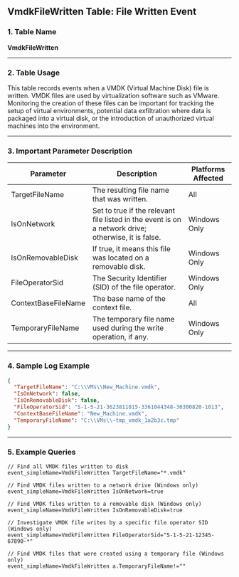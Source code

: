 ## VmdkFileWritten Table: File Written Event

### 1. Table Name
**VmdkFileWritten**

---

### 2. Table Usage
This table records events when a VMDK (Virtual Machine Disk) file is written. VMDK files are used by virtualization software such as VMware. Monitoring the creation of these files can be important for tracking the setup of virtual environments, potential data exfiltration where data is packaged into a virtual disk, or the introduction of unauthorized virtual machines into the environment.

---

### 3. Important Parameter Description

| Parameter | Description | Platforms Affected |
|---|---|---|
| TargetFileName | The resulting file name that was written. | All |
| IsOnNetwork | Set to true if the relevant file listed in the event is on a network drive; otherwise, it is false. | Windows Only |
| IsOnRemovableDisk | If true, it means this file was located on a removable disk. | Windows Only |
| FileOperatorSid | The Security Identifier (SID) of the file operator. | Windows Only |
| ContextBaseFileName | The base name of the context file. | All |
| TemporaryFileName | The temporary file name used during the write operation, if any. | Windows Only |

---

### 4. Sample Log Example

```json
{
  "TargetFileName": "C:\\VMs\\New_Machine.vmdk",
  "IsOnNetwork": false,
  "IsOnRemovableDisk": false,
  "FileOperatorSid": "S-1-5-21-3623811015-3361044348-30300820-1013",
  "ContextBaseFileName": "New_Machine.vmdk",
  "TemporaryFileName": "C:\\VMs\\~tmp_vmdk_1a2b3c.tmp"
}
```

---

### 5. Example Queries
```xql
// Find all VMDK files written to disk
event_simpleName=VmdkFileWritten TargetFileName="*.vmdk"

// Find VMDK files written to a network drive (Windows only)
event_simpleName=VmdkFileWritten IsOnNetwork=true

// Find VMDK files written to a removable disk (Windows only)
event_simpleName=VmdkFileWritten IsOnRemovableDisk=true

// Investigate VMDK file writes by a specific file operator SID (Windows only)
event_simpleName=VmdkFileWritten FileOperatorSid="S-1-5-21-12345-67890-*"

// Find VMDK files that were created using a temporary file (Windows only)
event_simpleName=VmdkFileWritten a.TemporaryFileName!=""
```